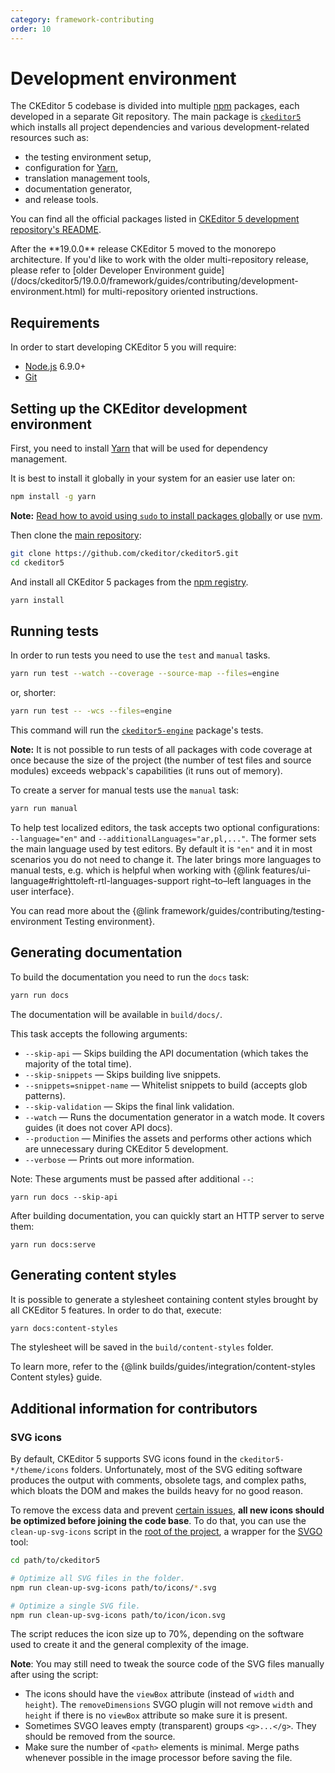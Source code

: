 ```yaml
---
category: framework-contributing
order: 10
---
```


# Development environment

The CKEditor 5 codebase is divided into multiple [npm](http://npmjs.com/) packages, each developed in a separate Git repository. The main package is [`ckeditor5`](https://github.com/ckeditor/ckeditor5) which installs all project dependencies and various development-related resources such as:

* the testing environment setup,
* configuration for [Yarn](https://yarnpkg.com/),
* translation management tools,
* documentation generator,
* and release tools.

You can find all the official packages listed in [CKEditor 5 development repository's README](https://github.com/ckeditor/ckeditor5#packages).

<info-box info>
After the **19.0.0** release CKEditor 5 moved to the monorepo architecture. If you'd like to work with the older multi-repository release, please refer to [older Developer Environment guide](/docs/ckeditor5/19.0.0/framework/guides/contributing/development-environment.html) for multi-repository oriented instructions.
</info-box>

## Requirements

In order to start developing CKEditor 5 you will require:

* [Node.js](https://nodejs.org/en/) 6.9.0+
* [Git](https://git-scm.com/)

## Setting up the CKEditor development environment

First, you need to install  [Yarn](https://yarnpkg.com/) that will be used for dependency management.

It is best to install it globally in your system for an easier use later on:

```bash
npm install -g yarn
```

**Note:** [Read how to avoid using `sudo` to install packages globally](https://github.com/sindresorhus/guides/blob/master/npm-global-without-sudo.md) or use [nvm](https://github.com/creationix/nvm).

Then clone the [main repository](https://github.com/ckeditor/ckeditor5):

```bash
git clone https://github.com/ckeditor/ckeditor5.git
cd ckeditor5
```

And install all CKEditor 5 packages from the [npm registry](http://npmjs.com/).

```bash
yarn install
```

## Running tests

In order to run tests you need to use the `test` and `manual` tasks.

```bash
yarn run test --watch --coverage --source-map --files=engine
```

or, shorter:

```bash
yarn run test -- -wcs --files=engine
```

This command will run the [`ckeditor5-engine`](https://github.com/ckeditor/ckeditor5-engine) package's tests.

**Note:** It is not possible to run tests of all packages with code coverage at once because the size of the project (the number of test files and source modules) exceeds webpack's capabilities (it runs out of memory).

To create a server for manual tests use the `manual` task:

```bash
yarn run manual
```

To help test localized editors, the task accepts two optional configurations: `--language="en"` and `--additionalLanguages="ar,pl,..."`. The former sets the main language used by test editors. By default it is `"en"` and it in most scenarios you do not need to change it. The later brings more languages to manual tests, e.g. which is helpful when working with {@link features/ui-language#righttoleft-rtl-languages-support right–to–left languages in the user interface}.

You can read more about the {@link framework/guides/contributing/testing-environment Testing environment}.

## Generating documentation

To build the documentation you need to run the `docs` task:

```bash
yarn run docs
```

The documentation will be available in `build/docs/`.

This task accepts the following arguments:

* `--skip-api` &mdash; Skips building the API documentation (which takes the majority of the total time).
* `--skip-snippets` &mdash; Skips building live snippets.
* `--snippets=snippet-name` &mdash; Whitelist snippets to build (accepts glob patterns).
* `--skip-validation` &mdash; Skips the final link validation.
* `--watch` &mdash; Runs the documentation generator in a watch mode. It covers guides (it does not cover API docs).
* `--production` &mdash; Minifies the assets and performs other actions which are unnecessary during CKEditor 5 development.
* `--verbose` &mdash; Prints out more information.

Note: These arguments must be passed after additional `--`:

```
yarn run docs --skip-api
```

After building documentation, you can quickly start an HTTP server to serve them:

```
yarn run docs:serve
```

## Generating content styles

It is possible to generate a stylesheet containing content styles brought by all CKEditor 5 features. In order to do that, execute:

```bash
yarn docs:content-styles
```
The stylesheet will be saved in the `build/content-styles` folder.

To learn more, refer to the {@link builds/guides/integration/content-styles Content styles} guide.

## Additional information for contributors

### SVG icons

By default, CKEditor 5 supports SVG icons found in the `ckeditor5-*/theme/icons` folders. Unfortunately, most of the SVG editing software produces the output with comments, obsolete tags, and complex paths, which bloats the DOM and makes the builds heavy for no good reason.

To remove the excess data and prevent [certain issues](https://github.com/ckeditor/ckeditor5-ui/issues/245), **all new icons should be optimized before joining the code base**. To do that, you can use the `clean-up-svg-icons` script in the [root of the project](#setting-up-the-ckeditor-development-environment), a wrapper for the [SVGO](https://github.com/svg/svgo) tool:

```bash
cd path/to/ckeditor5

# Optimize all SVG files in the folder.
npm run clean-up-svg-icons path/to/icons/*.svg

# Optimize a single SVG file.
npm run clean-up-svg-icons path/to/icon/icon.svg
```

The script reduces the icon size up to 70%, depending on the software used to create it and the general complexity of the image.

**Note**: You may still need to tweak the source code of the SVG files manually after using the script:

* The icons should have the `viewBox` attribute (instead of `width` and `height`). The `removeDimensions` SVGO plugin will not remove `width` and `height` if there is no `viewBox` attribute so make sure it is present.
* Sometimes SVGO leaves empty (transparent) groups `<g>...</g>`. They should be removed from the source.
* Make sure the number of `<path>` elements is minimal. Merge paths whenever possible in the image processor before saving the file.

